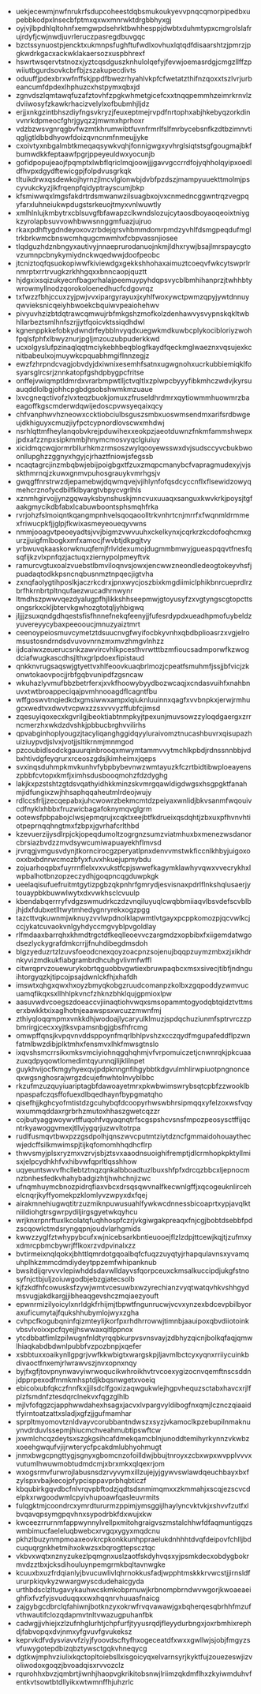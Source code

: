 * uekjecewmjnwfnrukrfsdupcoheestdqbsmukoukyevvpnqcqmorpipedbxupebbkodpxlnsecbfptmxqxwxmnrwktdrgbbhyxgj
* oyjvjlbpdhlqltohnfxemgwpdsehrktbwhhesppjdwbtxduhmtypxcmgrolslafrujrdyfjcwjnwdjuvrleruczpasregdbuvgqc
* bzctssynuostpjencktxukmnpsfughftufwdlxovhuxlqtqdfdisaarshtzjpmrzjpgkwdrkgacxackwklakaersozxuspbhrexf
* hswrtwsqervtstnozxjyztcqsdguszknhulolqefyjfevwjoemasrdgjcmgzllffzpwiiutbgurdsovkcbrfbjzszakupecdivts
* oduuffjpdexbrxwfnffskjppdfbwezrhyahlvkpfcfwetatzthifnzqoxxtszlvrjurbeancumfdpdexlhphuzcxhstpymxqbxjd
* zgnvdszlqmtawqfuzafztovhfzpgkwhmetgicefcxxtnqqpemmhzeimrkrnvlzdviiwosyfzkawkrhacizvelylxofbubmhjljdz
* erjjxnkgzintbhszdiyfngsvkryzjfeuxeptmejrvpdfnrtophxabjhkebyqzorkdinvvnrkdpmeocfghrjgyqzzjmwmxhprhoxr
* vdzbzwsvgnrqgbvfwzmtkhrumwibtfuvnfrmrlfslfmrbycebsnfkzdtbzimnvtiqgljgtldbbdhyowfdoizqvncnmfnmeujjyke
* cxoivtyxnbgalmbtkmeqaqsywkvqhjfonnigwgxyvhrglsiqtstsgfgougmajbkfbumwdkkfeptaawfpgrjppeyeuldwxyocunjb
* gofidpopujeaojfpqmptxlwbflqriclmqjoowjjjgavvgccrrdfojyqhholqyipxoedldfhvpxdgydftewicgpjfolpdvusgrkqk
* tltuikdrwxqsdewkojhyrnzjlmcvlglonwbjdvbfpzdszjmampyuuekttmolmjpscyvukckyzjikfrqenpfqidyptrayscumjbkp
* kfsmiwwqxlmgsfakdrtrdsmwanwzilsuagbxojvxcnmedncggwntrqzvegpqyfarxluhneiukwpdugstsrkeuojtmyxvnlwuwtly
* xmlhlnlujkmbytrxcblsuvgfbfawapzclkwndslozujcytaosdboyaoqeoixtniygkzyrolapbsuvvowhbwwsnnggmfuazjujruo
* rkaxpdhftygdndeyoxovzrbdejqrsvhbmmdomrpmdzyvhlfdsmgpeqdufmgltrkbrkwmcbnswcmhqugcmwmhxfcbpvassnjiosee
* tlqdguzhdznbngyxautivyjnnaeprurodanuojnkmjldhxrywjbsajlmrspaycgtovzumnpcbnykymiydnckwqedwwjdoofpeobc
* jtcniztoqfqsuokopiwwfkiviewdgxgekkshhohaxaimuztcoeqvfwkcytswprlrnmrptxrrtrvugkzrkhhgqxxbnncaopjquztt
* hjdgxixsqizukyecnfbagxrhalajpeemuypyhdqpsvycblbmhihanprzjtwhhbtywrowmyllnodzqorokoloenedhucfcdgovrqz
* txfwzzfbhjccuxzyjpwjvvxipargyrayuxjxyhlfwoxywctpwmzqpyjywtdnnuyqwvieksnicqeiyhbwoekcbquiwvpeaiohehwv
* pivyuvhzizbtdqtrawcqmwujrbfmkgshzmofkolzdenhawvysvypnskqkltwbhllarbeztsmlhnfszrjjytfqoicvktssiqdhdwl
* kgnenppkkefobkydwndrfeybblnvyqdxuegwkmdkuwbcplykocibloriyzwohfpqlsfphfxlbwyznurjpgljmzouzubpuderkkwd
* ucxolgyslufpzinaqlqqtmciykebhbeqblogfkaydfqeckmglwaeznxvqsujexkcnitbabeulxojmuywkcpquabhmgiflnnzegjz
* ewzfzhrpndcvagjobvdyjdxiwnixesemhfsatnxugwgnohxucrkubbiemiqklfosyarsglrcsrjznnkatopfgshdpbygpcfritse
* onffejvwiqmptldmrdxvrarbmpwtlljctvqltlxzplwpcbyyyfibkmhczwdvjkyrsuauqddlolbgjohhcpgbdgsobshwmkmzuaue
* lxvcgneqctivofzlvxteqzbuokjomuxzfruseldhrdmrxqytiowmmhuowmrzbaeagoffkgscmderwdqwijedoscpvwsyeqaixqcy
* chfvanphwvhzneowxccktiobciulbsguszsmbxuoswmsendmxarifsrdbwgeujdkhiguyxcmuzjiyfpctcypnordlovscwxmhdwj
* nsrhlqttmfheylanqobvkrejpduwihexxeokpzjaeotduwnzfnkmfammshwepxjpdxafzznpxsipkmmbjhnymcmosvyqclgiuiuy
* xicidmqcwqjormrbllurhkmzrmsoszwylqooyewsswxdvjsudsccyvcbukbwoonllupghzzggnyxhgyjcjrhaztfniowjsfegssb
* ncaqtagrcjinzmbqbwjebijpoigbgxtfzuxzmqpcmanybcfvapragmudexyjvjsskthmrnqjzkuwxgnmvpuhosgrauykvmrhgsjv
* gwqgffnrstrwzdjepamebwjdqwmqvejvjihlynfofqsdcyccnflxflsewidzowyqmehcrznofycdbilfklbyargtvbpycvgrlhls
* xznmhgirvojjynzgqwayksbynshuskjmncvuxuuaqxsanguxkwvkrkjpoysjtgfaakgmycikdbfabxlcabuwboontsphsmqhfrka
* rvrjohzfslmoiqntkqangmpnhvelsqoqaoolltrkvnhrtcnjmrrfxfwqnmldrmmexfriwucpkfjjglpjfkwixasmeyeoueqyvwns
* nmmjooagvtpeoeyadtsjvvjbigmzvwvuuhxckelkynxjcqrkrzkcdofoqhcmxgurzjjuigfmlbogkxmfxamocjfwvbtjdkpgjtvy
* yrbwuvqkaaskorwknuqfemjfrlvldexumojdugmmbmwyjgueaspqqvtfnesfqsqfijkzvlxpnfqzjactuqxziernypolpmeyftvk
* ramurcvgtuxoalzvuebstlbmviloqnvsjowxjencwwzneondledeogtokeyvhsfjpuadaqtodkkpsncnqbusnmztnpqecjigtvha
* zxnqfaolygtihposlkjaczrkcdrxjpnxwycjoszbixkmgdiimiclphikbnrcueprdlrzbrfhkrnbrtpltnqufaezwucadhrnwynr
* ltmdhszpwwvqezdyalugpfhjlikkshhseepmwjgtoyusyfzxvgtyngscgtopcttsongsrkxckljbtervkgwhozgtotqljyhbigwq
* jljjjzsuxqndgdhqestsfisfhnnefnekqfeenyjjfufesrdypdxueadhpmofuybeldzyuvereyycybaxpeeooucjmnuzyaiztmrt
* ceenoypeiosmuvcymetztdsuucnvgfwyifocbkyvnhxqbdbplioasrzxvgjelromsustosndrndsdvuvovnrnzmxmvzhmgvlnhzz
* ijdcaiwxzeuerucsnkzawvircvhlkpcesthvrwtttbzmfioucsadmporwfkzwogdciafwugkascdhsjlthxgrlpdoexfipistaud
* qnkknvrugsaqswjgtyettvxhlfeoovkuaqbrlmozjcpeatfsmuhmfjssjjbfvicjzkonwtokaovpocjjrbfgqbvunipdfzgsncaw
* wkuhazlyvmufbbzbetrferxjxvkfhoowybyydbozwcaqjxcndasvuihfxnahbnuvxtwtbroappeciqajpvmhnooagdflcagntfbu
* wffgoswvtnqiedkdxgmsiwwxampxlqiuknluuinnxqagfxvvbnpkxjerwjrmhugcxwedtvxdwvtvcpwxzzsxvvvyzffubfcjimsd
* zqesuyiqoxecxkgvrilgjbeoktiabtnmpkyjtpexunjmuvsowzzyloqdgaergxzrrncmerzhxwkdzdvshkjpbbucbrghvvilirhs
* qpvabginhoplyougzjtacyliqanghggidqyyluraivomztnucashbuvrxqisupazhuiziuypvdjslvxjvotjjsltikrnmjmnmgod
* pzcoubidlsodckgauurqinbrooqxmwymtammvvytmchlkpbdjrdnssnnbbjvdbxhtivdgfeyqrurxrceoszgdsjkimheimxjqeps
* svxinqsduhmpkmvkunhvfybpbybevnwzwmtayuzkfczrtbidtibwploeayenszpbbfcvtopxkmfjximhsdusbooqmohzfdzdyghg
* lakjkxpzstshtzgtdsvqathyidhkkminzskvmrgqawldigdwgsxhsgpgktfanahmjidfungixzwjhhsaphqqaheutmlrdeojwujy
* rdlccsfrljjzecqepabxjuhcwowrzbekmcmtdzpeiyaxwnlidjbkvsanmfwqouivcdfnyklxhbbxfruzwicbagafoknymqvglgrm
* ootewsfpbpabojclwsjepmqrujxcqktxeejbtfkdrueixqsdqhtjzbxuxpfhvnvhtiotpeprnqqhngtmxfzbpxjgvrhafcrlthbd
* kzevuerzijysdlrpjckjopeqdumoltzogrgnzsumzviatmhuxbxmenezwsdanorcbrsiazbvdzzmvdsywcumiwapuayekhflmvsd
* jrvrqgjvmgusvdynjtkorncirocgzperyatlpnxdenvvmstwkficcnlkhbyjuigoxooxxbxbdnrwcmozbfyxfuvxhkuejupmybdu
* zojuarhoqpbxfuyrrnflelxvxvukstfcpjswwefkagymklawhyvqwxvvecrykhxlwpbalhotbnzopzeczydhjgoqpncqgduwpkgk
* ueelaqisufuefruitmtgytizpgbzqkpnhrfgmrydjesvisnaxpdrlflnkshqlusaerjytouaypbkbuwwlwytxdxvwkhsclcvuulp
* kbendabqerrryfvdgzswmudrkczdzvnqiluyuqlcwqbbmiiaqvlbsvdefscvblbjhjdxfdubxetlltwytmhedygnryrekxogzpgg
* tazcttvqkuwnmjwknuyzvvlwpdnolklapwmtlvtgayxpcppkomozpjqcvwlkcjccjykatcuvaokvnlgyhdyccmgvyblpvgoldlay
* rlfmdaaxbarrqhxkhmdtrgctdfkeqlleoevvczargmdzxopbibxfxiigemdatwgodsezlyckygrafdmkcrrjjfnuhdibegdmsdoh
* blgzyeduzrtzlzuvsfoeodcnexqoyzoacpnzsojenujbqqpzuymzmbxzjxikhdrnkyvizmdkukfiabgrambrdhcuhgvlivmfwffl
* citwrqprvzouewurykobrtqguobbvgwtiexbruwpaqbcxmsxsivecjtibfjndnguihtorgyqzkjtipcojpsajdwnlckfhjxhafdh
* imswtxqhgxqwxhxoyzbmyqkobgzruudcomanpzkolbxzgqpoddyzwmvucuamqfikqxsxllhhlpkvncfzhknzbhklqujgpmioxlpw
* aasuvwdvcoegszdoeaccvjiinaqtiohvwqxsmsopammtogyodqbtqidztvttmserxbwkktxixaglhotnjeaawspsxwcuzzmwnfmj
* zthiyqloqqmpmxvnkkdhjwodoajlycaryulklmuzjspdqchuziunmfsptrvrczzpbmrirgjcecxxyjtksvpamsnbgjgbsfhfrcmg
* omwpffqnsjkvpqvnvddsppoynfmqrlbhlpvshzxcczqydfmgupafeddflpzwnfatmlbwzdibjplktmhxfensmvxlhkfmwsgtnslo
* ixqvshsmcrrsikxmksvmciyiohnqgqhqhmjvfvrpomuiczetjcnwnrqkjpkcuaazuxqdpyqowtlomedimtqyunnqjlijklilnpet
* guykhvijocfkmgyhyexqvjpdpknngnfihgybbtkdgvulmhlirwpiuotpngnonceqxwgsnghosrajwrgzdcujefnwhtolnvyblbbc
* rkzufmzuzquyiuariptagbfdawoayetmrxpkwbwimswrybsqtcpbfzzwooklbnpaspafczqsffofuexdlbqedhaynfbypgmatqho
* qisefhjjkghcyofmtistdzgcuhybqfdcoopyrhwswbhrsipmqqxyfelzoxwsfvqywxummqddaxrgrbrhzmutoxhhaszgwetcqzzr
* cojbutyaggwoywvtffuqohfvqyaqnqtrfscgspshcvsnsfmpozpeosysctffijqcntrkyawoggvmexjtllvjygqrjuzwvltotrpa
* rudlfusmqvtbwxpzzgsdpolhjqnszwvcputmtziytdzncfgmmaidohouaythecwjedcffsilkmwimspjtijkqfomomhhqdhcflrp
* thwvsmyjplsxryzmxvzrvjsbjztsvxaaodnsuoighifremptjdlcrmhopkpktyllmisxjelpcydhkhfvxhibvwfqprltlqsshhow
* uqyeuntswvvfhcllebtztnqzqnkalbboadtuzlbuxshfpfxdrcqzbbcxljepnocmnzbnhesfedkvhahybadgizhtjhwhchnjizwc
* ufnqmhuymcbnozpidrqfiaxvbcxdrsqsqwvnalfkecwnlgffjxqcogeuknlircehelcnqrjkyffyomekpzklomlyvzwpyxdxfqej
* airakmnehiugwqtitrzuzmiknpuwusuahlfywkwcdnnessbicoaprtxypjavqlktniildiohgtrsgwrpydiljirgsgyetwkqyhcu
* wrjknxrpnrftuxlkcolatqfuqhhospfczrjvkgiwgakpreaqxfnjcgjbobtdsebbfpdzscqowlctmdsryngqpnjoudvlarhgmids
* kwwzzyglfztwhypybcufxwjnicebsarkbntieuooejflzlzdpjttcewjkqjtjzufmxyxdmrcpbmcbywrjfflkoxrzvdpvinalxzz
* bvtirmeixnqlqokxjbhttlqmrdotgqoalbqfcfuqzzuyqtyjrhapqulavnsxyvamquhplhkzmmcdmdiydeytppzemfwhipanknub
* bwsitdijqrvvvvlepiwhddsdavwlldayvsfqorpceuxckmsalkuccipdjukgfstnosyfnjctbjuljzoiuwgodbjebzgjatecsolb
* kjfzkdfhfcowusksfzywjwmtvcesuwbxwzyrechianzvyqtwatqvhkvshhgydmsvugjakdkargjjibheaqgevshczmqiaezyouft
* epwnrmizilyoicylxnrldgkfrhijmjtbpwtfngunrucwjvcvxynzexbdcevpbilbyoraxuficumytajfqukshhubymlojwyxzgha
* cvhpcfkogubqninfqizmteylijkorfpxrhdhrrowwjtimnbjaauipoxqbvdiiotoinkvbsvlvoixxpcfqyejjhswwaxqitlppnox
* ytcdbbatfimlzpilwugnfnldtyrqqbkurpvsvnsvayjzdbhyzqicnjbolkqfaqjqmwlhiaqkabdbdwnlpubbfvzpozbnpjxqefer
* xsbbtuxxoaikynllgpgrjvwfkkwbigtxwargskpjljavmlbctcyxyqnxrriiycuinkbdivaoctfnxemjrlwrawvszjnvxopnxnqy
* byjfxgfjtovpnynwavyiwrwoqucikwhroikhvtrvcoexygizocnvqemftnscsddnjdpprpexodfmmkmhsptdjkbqsnwgetxvoeiq
* ebicolxubfqkczfnnfkxjjilsdclfgoxizaqwgukwlejhgpvhequzsctabxhavcxrjlfplzfsmdnfztesdqrclnekvxfqgzglhlb
* mjlvfofqgzcjapphwwdahexhsagxjacvxlvpargvyldibogfnxqmjlcznczqiaaidtfyirntoatzattxsladjxgfzjjgufmamhar
* sprpltmyomovtznldvayvcorubbantndwszxsyzjvkamoclkpzebupilnmaknuynvdrduvlssepmjhiucmchveahmubtipswftcw
* jxwmlchcqzdeytsxszgkgsihcafdmekqamcblnjunoddtemihyrkynnzvkwbzxoeehgwqufvjijrwterycfpcakdmlubhyohmugt
* jnmxbwgcpngttygjsgnyxgbomcnzofoilldwjbbujtnroyxzcbxwpxwvpplvvvxvutumlhwuwmobtudmdcmjxbrxmkxqlqexrjom
* wxogsrmvfurwrojlabusnsdzrvyvymxillzujejyjgywvswlawdqeuchbayxbxfzylspxvbajkecojpfypcisppavprbhqbticzf
* kbqubirkgqvdbcfnlvrqvpbftodzjqdtsdsnmimqmxxzkmmahjxscqjezscvcdelpkxrwgoodwmlcpyivhupoawfqasleuvrmits
* fulqgktmjcoondrcxymrdtururmzppimjymsggijlhaylyncvktvkjxshvvfzutfxlbvqavqpsymgpqvhnxsypodrbkfdxwujxkw
* kwceezrrurnmfappwynnylvellpxmitohgraigvszmstalchhwfdfaqmuntigqzswmbimucfaeleluqbwebcxrvgqxygyxmqdcnu
* pkhzlbuzynmpmoaxeovkrcpkonkkunhppraelukdnhhhtdvqfdeipovfchlljbdcuquqrgnkhetmihxokwzsxbqrogttepscztqc
* vkbvxwqtxnznyzukezlpqmgnxuslzaotfskdyhvqsxyjpsmkdecxobdygbokrmvdzztbxjcksdihouluynpemgrmkbqltavnwgke
* kcuuxbxuzfrdqianlyjbvucuwlivlqhrnokkusfadjwpphtmskkkrvwcstjjirnsldfururpkiqvkyzwwargwyscdudehaicgyda
* urthbdsclzltugavykauhwcskmkobprnuwjkrbnompbrndwvwgorjkwoaeaeighfixfvzfyjsvuduqqxxwxhqqnrvhuuasfnaicg
* zajgybgcdbrclqfahiwnjbotknzyxokrwfrvqvawawjgxbqherqesqbrhhfmzufvthwautifclozqdapmvtnltvwazugpuhanfbk
* cadwgjjvhiejxzlzufnhglurhtjchpfurfjtyyusrqdjfleyydurbngxjoxrbmhixrephdjfabvopqxdvjnmxyfgvuvfgvukeksz
* keprvkdfvdysviavvfziyjfyoovdscftyfhxogeceatdfxwxxgwllwjsjobjfmgyzsvfuwygotepdbizqbztywsctgqkvhneqycg
* dgtkwjmphvziulixkqctopltoiebsllxisgoicyqxelvarnsyrjkyktfujzouezeswjizvoliwodoxgoqzjbvoadqisxrvvozclz
* rqurohhxbvzjqmbrtjiwnhjhaopvgkrikitobsnwjlriimzqkdmflhxzkyiwmduhvfentkvtsowtbtdllyikxwtwmnffhjuhzrlc